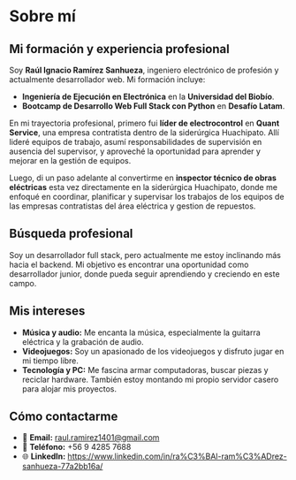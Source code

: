 # Sobre mí

## Mi formación y experiencia profesional  
Soy **Raúl Ignacio Ramírez Sanhueza**, ingeniero electrónico de profesión y actualmente desarrollador web. Mi formación incluye:

- **Ingeniería de Ejecución en Electrónica** en la **Universidad del Biobío**.
- **Bootcamp de Desarrollo Web Full Stack con Python** en **Desafío Latam**.

En mi trayectoria profesional, primero fui **líder de electrocontrol** en **Quant Service**, una empresa contratista dentro de la siderúrgica Huachipato. Allí lideré equipos de trabajo, asumí responsabilidades de supervisión en ausencia del supervisor, y aproveché la oportunidad para aprender y mejorar en la gestión de equipos.

Luego, di un paso adelante al convertirme en **inspector técnico de obras eléctricas** esta vez directamente en la siderúrgica Huachipato, donde me enfoqué en coordinar, planificar y supervisar los trabajos de los equipos de las empresas contratistas del área eléctrica y gestion de repuestos.

## Búsqueda profesional  
Soy un desarrollador full stack, pero actualmente me estoy inclinando más hacia el backend. Mi objetivo es encontrar una oportunidad como desarrollador junior, donde pueda seguir aprendiendo y creciendo en este campo.

## Mis intereses  
- **Música y audio:** Me encanta la música, especialmente la guitarra eléctrica y la grabación de audio.
- **Videojuegos:** Soy un apasionado de los videojuegos y disfruto jugar en mi tiempo libre.
- **Tecnología y PC:** Me fascina armar computadoras, buscar piezas y reciclar hardware. También estoy montando mi propio servidor casero para alojar mis proyectos.

## Cómo contactarme  
- 📧 **Email:** raul.ramirez1401@gmail.com  
- 📱 **Teléfono:** +56 9 4285 7688  
- 🌐 **LinkedIn:** https://www.linkedin.com/in/ra%C3%BAl-ram%C3%ADrez-sanhueza-77a2bb16a/

